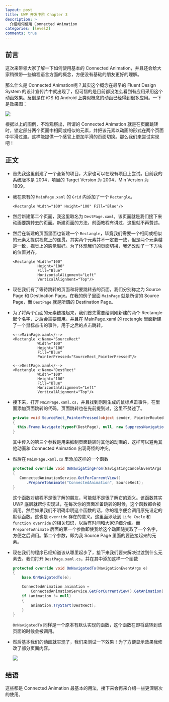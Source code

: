 ```yaml
---
layout: post
title: UWP 开发中阶 Chapter 3
description: >
  介绍如何使用 Connected Animation
categories: [level2]
comments: true
---
```



## 前言

这次来带领大家了解一下如何使用基本的 Connected Animation，并且还会给大家稍微带一些编程语言方面的概念，方便没有基础的朋友更好的理解。

那么什么是 Connected Animation呢？其实这个概念在最早的 Fluent Design System 的设计宣传片中就出现了，但可惜的是目前都没怎么看到有应用采用这个动画效果。反倒是在 iOS 和 Android 上类似概念的动画已经得到很多应用。一下是效果图：

![](https://rawgit.com/totoroyyb/UWP-Develop-Tutorial/master/pic/level2/chapter3/img1.gif)

根据以上的图例，不难观察出，所谓的 Connected Animation 就是在页面跳转时，锁定部分两个页面中相同或相似的元素，并把该元素以动画的形式在两个页面中平滑过渡。这样能提供一个感官上更加平滑的页面切换。那么我们来尝试实现吧！



## 正文

* 首先我这里创建了一个全新的项目，大家也可以在现有项目上尝试。目前我的系统版本是 2004，项目的 Target Version 为 2004，Min Version 为 1809。

* 我在原有的 `MainPage.xaml` 的 `Grid` 内添加了一个 `Rectangle`。

  ``` xaml
  <Rectangle Width="100" Height="100" Fill="Blue"/>
  ```

* 然后新建第二个页面，我这里取名为 `DestPage.xaml`，该页面就是我们接下来动画要跳转去的页面。新建页面的方法，前面教程有讲过，这里就不再赘述。

* 然后在新建的页面里面也新建一个 `Rectangle`，毕竟我们需要一个相同或相似的元素太提供视觉上的连贯。其实两个元素并不一定要一致，但是两个元素越是一致，视觉上的感觉越好。为了体现我们的页面切换，我还改动了一下方块的位置对齐。

  ``` xaml
  <Rectangle Width="100" 
             Height="100" 
             Fill="Blue" 
             HorizontalAlignment="Left" 
             VerticalAlignment="Top"/>
  ```

* 现在我们有了等待跳转的页面和将要跳转去的页面，我们分别称之为 Source Page 和 Destination Page。在我的例子里面 `MainPage` 就是所谓的 Source Page，而 `DestPage` 就是所谓的 Destination Page。

* 为了将两个页面的元素链接起来，我们首先需要给刚刚新建的两个 Rectangle 起个名字，之后会需要调用。并且在 MainPage.xaml 的 rectangle 里面新建了一个鼠标点击的事件，用于之后的点击跳转。

  ``` xaml
  <-->MainPage.xaml</-->
  <Rectangle x:Name="SourceRect"
             Width="100" 
             Height="100" 
             Fill="Blue"
             PointerPressed="SourceRect_PointerPressed"/>
  
  <-->DestPage.xaml</-->
  <Rectangle x:Name="DestRect" 
             Width="100" 
             Height="100" 
             Fill="Blue" 
             HorizontalAlignment="Left" 
             VerticalAlignment="Top"/>
  ```

* 接下来，打开 `MainPage.xaml.cs`，并且找到刚刚生成的鼠标点击事件，在里面添加页面跳转的代码，页面跳转也在先前提到过，这里不赘述了。

  ``` csharp
  private void SourceRect_PointerPressed(object sender, PointerRoutedEventArgs e)
  {
  	this.Frame.Navigate(typeof(DestPage), null, new SuppressNavigationTransitionInfo());
  }
  ```

  其中传入的第三个参数是用来抑制页面跳转时其他的动画的，这样可以避免其他动画和 Connected Animation 出现奇怪的冲突。

* 然后在 `MainPage.xaml.cs` 里添加这样的一个函数

  ``` csharp
  protected override void OnNavigatingFrom(NavigatingCancelEventArgs e)
  {
     ConnectedAnimationService.GetForCurrentView()
        .PrepareToAnimate("ConnectedAnimation", SourceRect);
  }
  ```

  这个函数对编程不是很了解的朋友，可能就不是很了解它的涵义。该函数其实 UWP 底层就帮你实现过，在每次你的页面准备跳转的时候，这个函数都会被调用。然后如果我们不明确申明这个函数的话，你的程序便会调用原先设定的默认函数。这也是 `override` 存在的意义。这里面涉及到 `Life Cycle` 和 `function override` 的相关知识，以后有时间和大家详细介绍。而 `PrepareToAnimate` 后面的第一个参数即使我给这个动画随变取了一个名字，方便之后调用。第二个参数，即为我 Source Page 里面的要链接起来的元素。

* 现在我们的程序已经知道该从哪里起步了，接下来我们要来解决过渡到什么元素去。我们打开 `DestPage.xaml.cs`，并在其中添加这样一个函数

  ``` csharp
  protected override void OnNavigatedTo(NavigationEventArgs e)
  {
      base.OnNavigatedTo(e);
  
      ConnectedAnimation animation =
          ConnectedAnimationService.GetForCurrentView().GetAnimation("ConnectedAnimation");
      if (animation != null)
      {
          animation.TryStart(DestRect);
      }
  }
  ```

  `OnNavigatedTo` 同样是一个原本有默认实现的函数，这个函数在即将跳转到该页面的时候会被调用。

* 然后基本我们的动画就实现了，我们来测试一下效果！为了方便显示效果我修改了部分页面内容。

  ![](https://rawgit.com/totoroyyb/UWP-Develop-Tutorial/master/pic/level2/chapter3/img2.gif)



## 结语

这些都是 Connected Animation 最基本的用法，接下来会再来介绍一些更深层次的使用。